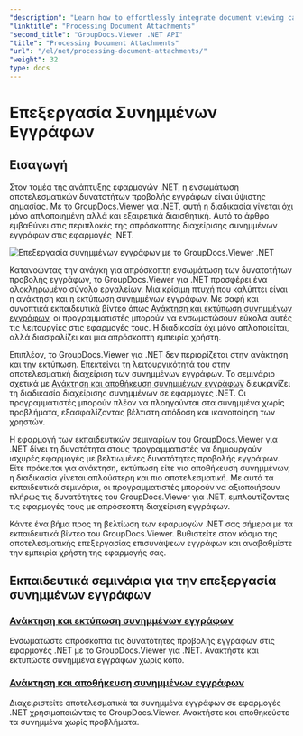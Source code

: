 ```yaml
---
"description": "Learn how to effortlessly integrate document viewing capabilities into your .NET applications using GroupDocs.Viewer. Manage document attachments efficiently."
"linktitle": "Processing Document Attachments"
"second_title": "GroupDocs.Viewer .NET API"
"title": "Processing Document Attachments"
"url": "/el/net/processing-document-attachments/"
"weight": 32
type: docs
---
```

# Επεξεργασία Συνημμένων Εγγράφων

## Εισαγωγή

Στον τομέα της ανάπτυξης εφαρμογών .NET, η ενσωμάτωση αποτελεσματικών δυνατοτήτων προβολής εγγράφων είναι ύψιστης σημασίας. Με το GroupDocs.Viewer για .NET, αυτή η διαδικασία γίνεται όχι μόνο απλοποιημένη αλλά και εξαιρετικά διαισθητική. Αυτό το άρθρο εμβαθύνει στις περιπλοκές της απρόσκοπτης διαχείρισης συνημμένων εγγράφων στις εφαρμογές .NET.

![Επεξεργασία συνημμένων εγγράφων με το GroupDocs.Viewer .NET](/viewer/processing-document-attachments/image.png)

Κατανοώντας την ανάγκη για απρόσκοπτη ενσωμάτωση των δυνατοτήτων προβολής εγγράφων, το GroupDocs.Viewer για .NET προσφέρει ένα ολοκληρωμένο σύνολο εργαλείων. Μια κρίσιμη πτυχή που καλύπτει είναι η ανάκτηση και η εκτύπωση συνημμένων εγγράφων. Με σαφή και συνοπτικά εκπαιδευτικά βίντεο όπως [Ανάκτηση και εκτύπωση συνημμένων εγγράφων](./retrieve-and-print-attachments/), οι προγραμματιστές μπορούν να ενσωματώσουν εύκολα αυτές τις λειτουργίες στις εφαρμογές τους. Η διαδικασία όχι μόνο απλοποιείται, αλλά διασφαλίζει και μια απρόσκοπτη εμπειρία χρήστη.

Επιπλέον, το GroupDocs.Viewer για .NET δεν περιορίζεται στην ανάκτηση και την εκτύπωση. Επεκτείνει τη λειτουργικότητά του στην αποτελεσματική διαχείριση των συνημμένων εγγράφων. Το σεμινάριο σχετικά με [Ανάκτηση και αποθήκευση συνημμένων εγγράφων](./retrieve-and-save-attachments/) διευκρινίζει τη διαδικασία διαχείρισης συνημμένων σε εφαρμογές .NET. Οι προγραμματιστές μπορούν πλέον να πλοηγούνται στα συνημμένα χωρίς προβλήματα, εξασφαλίζοντας βέλτιστη απόδοση και ικανοποίηση των χρηστών.

Η εφαρμογή των εκπαιδευτικών σεμιναρίων του GroupDocs.Viewer για .NET δίνει τη δυνατότητα στους προγραμματιστές να δημιουργούν ισχυρές εφαρμογές με βελτιωμένες δυνατότητες προβολής εγγράφων. Είτε πρόκειται για ανάκτηση, εκτύπωση είτε για αποθήκευση συνημμένων, η διαδικασία γίνεται απλούστερη και πιο αποτελεσματική. Με αυτά τα εκπαιδευτικά σεμινάρια, οι προγραμματιστές μπορούν να αξιοποιήσουν πλήρως τις δυνατότητες του GroupDocs.Viewer για .NET, εμπλουτίζοντας τις εφαρμογές τους με απρόσκοπτη διαχείριση εγγράφων.

Κάντε ένα βήμα προς τη βελτίωση των εφαρμογών .NET σας σήμερα με τα εκπαιδευτικά βίντεο του GroupDocs.Viewer. Βυθιστείτε στον κόσμο της αποτελεσματικής επεξεργασίας επισυνάψεων εγγράφων και αναβαθμίστε την εμπειρία χρήστη της εφαρμογής σας.

## Εκπαιδευτικά σεμινάρια για την επεξεργασία συνημμένων εγγράφων
### [Ανάκτηση και εκτύπωση συνημμένων εγγράφων](./retrieve-and-print-attachments/)
Ενσωματώστε απρόσκοπτα τις δυνατότητες προβολής εγγράφων στις εφαρμογές .NET με το GroupDocs.Viewer για .NET. Ανακτήστε και εκτυπώστε συνημμένα εγγράφων χωρίς κόπο.
### [Ανάκτηση και αποθήκευση συνημμένων εγγράφων](./retrieve-and-save-attachments/)
Διαχειριστείτε αποτελεσματικά τα συνημμένα εγγράφων σε εφαρμογές .NET χρησιμοποιώντας το GroupDocs.Viewer. Ανακτήστε και αποθηκεύστε τα συνημμένα χωρίς προβλήματα.